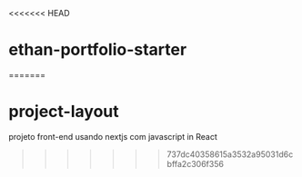 <<<<<<< HEAD
# ethan-portfolio-starter
=======
# project-layout
projeto front-end usando nextjs com javascript in React
>>>>>>> 737dc40358615a3532a95031d6cbffa2c306f356
